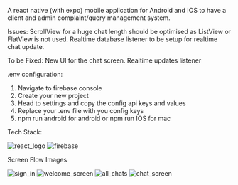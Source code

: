 A react native (with expo) mobile application for Android and IOS to have a client and admin complaint/query management system.

Issues:
ScrollView for a huge chat length should be optimised as ListView or FlatView is not used.
Realtime database listener to be setup for realtime chat update.

To be Fixed:
New UI for the chat screen.
Realtime updates listener

.env configuration:
1. Navigate to firebase console
2. Create your new project
3. Head to settings and copy the config api keys and values
4. Replace your .env file with you config keys
5. npm run android for android or npm run IOS for mac


Tech Stack:

![react_logo](https://github.com/Ilanchz/QueryBase---React-Native-Application/assets/85609237/2f778166-4c3a-4d2b-80ca-4c2de59398e7)
![firebase](https://github.com/Ilanchz/QueryBase---React-Native-Application/assets/85609237/c97855fa-6d65-4575-a43b-e4901328078c)


Screen Flow Images 

![sign_in](https://github.com/Ilanchz/QueryBase---React-Native-Application/assets/85609237/54eed885-7bd1-4b21-b7c3-69ac1d74b065)
![welcome_screen](https://github.com/Ilanchz/QueryBase---React-Native-Application/assets/85609237/bc20aee3-b070-4d1e-98e2-dc0648454c9e)
![all_chats](https://github.com/Ilanchz/QueryBase---React-Native-Application/assets/85609237/7e9fbb79-7e2a-4cc7-abe9-d70a1f46801a)
![chat_screen](https://github.com/Ilanchz/QueryBase---React-Native-Application/assets/85609237/b13094c2-de01-42d1-acba-5adb28680e92)
